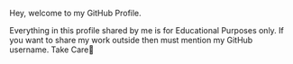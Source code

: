 Hey, welcome to my GitHub Profile.

Everything in this profile shared by me is for Educational Purposes only.
If you want to share my work outside then must mention my GitHub username.
Take Care🌟
<!---
garibhokar/garibhokar is a ✨ special ✨ repository because its `README.md` (this file) appears on your GitHub profile.
You can click the Preview link to take a look at your changes.
--->
